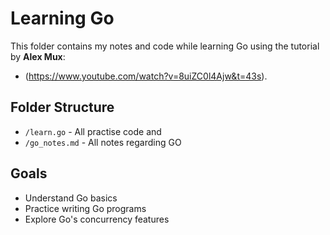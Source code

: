 # Learning Go

This folder contains my notes and code while learning Go using the tutorial by **Alex Mux**:  
- (https://www.youtube.com/watch?v=8uiZC0l4Ajw&t=43s).

## Folder Structure
- `/learn.go` - All practise code and
- `/go_notes.md` - All notes regarding GO

## Goals
- Understand Go basics
- Practice writing Go programs
- Explore Go's concurrency features

